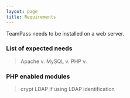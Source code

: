 ```yaml
---
layout: page
title: Requirements
---
```


<p class="message">
	TeamPass needs to be installed on a web server.
</p>

### List of expected needs

> Apache v.
> MySQL v.
> PHP v.

### PHP enabled modules

> crypt
> LDAP if using LDAP identification